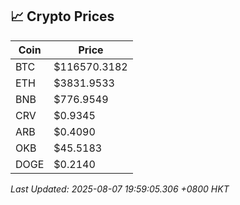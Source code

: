 ## 📈 Crypto Prices

| Coin | Price |
| ---- | ----- |
| BTC | $116570.3182 |
| ETH | $3831.9533 |
| BNB | $776.9549 |
| CRV | $0.9345 |
| ARB | $0.4090 |
| OKB | $45.5183 |
| DOGE | $0.2140 |

_Last Updated: 2025-08-07 19:59:05.306 +0800 HKT_